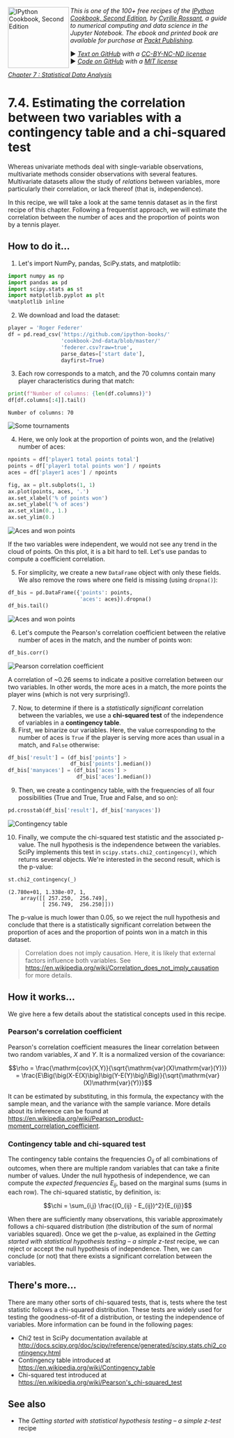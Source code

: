<a href="https://github.com/ipython-books/cookbook-2nd"><img src="../cover-cookbook-2nd.png" align="left" alt="IPython Cookbook, Second Edition" height="140" /></a> *This is one of the 100+ free recipes of the [IPython Cookbook, Second Edition](https://github.com/ipython-books/cookbook-2nd), by [Cyrille Rossant](http://cyrille.rossant.net), a guide to numerical computing and data science in the Jupyter Notebook. The ebook and printed book are available for purchase at [Packt Publishing](https://www.packtpub.com/big-data-and-business-intelligence/ipython-interactive-computing-and-visualization-cookbook-second-e).*

▶ *[Text on GitHub](https://github.com/ipython-books/cookbook-2nd) with a [CC-BY-NC-ND license](https://creativecommons.org/licenses/by-nc-nd/3.0/us/legalcode)*  
▶ *[Code on GitHub](https://github.com/ipython-books/cookbook-2nd-code) with a [MIT license](https://opensource.org/licenses/MIT)*

[*Chapter 7 : Statistical Data Analysis*](./)

# 7.4. Estimating the correlation between two variables with a contingency table and a chi-squared test

Whereas univariate methods deal with single-variable observations, multivariate methods consider observations with several features. Multivariate datasets allow the study of *relations* between variables, more particularly their correlation, or lack thereof (that is, independence).

In this recipe, we will take a look at the same tennis dataset as in the first recipe of this chapter. Following a frequentist approach, we will estimate the correlation between the number of aces and the proportion of points won by a tennis player.

## How to do it...

1. Let's import NumPy, pandas, SciPy.stats, and matplotlib:

```python
import numpy as np
import pandas as pd
import scipy.stats as st
import matplotlib.pyplot as plt
%matplotlib inline
```

2. We download and load the dataset:

```python
player = 'Roger Federer'
df = pd.read_csv('https://github.com/ipython-books/'
                 'cookbook-2nd-data/blob/master/'
                 'federer.csv?raw=true',
                 parse_dates=['start date'],
                 dayfirst=True)
```

3. Each row corresponds to a match, and the 70 columns contain many player characteristics during that match:

```python
print(f"Number of columns: {len(df.columns)}")
df[df.columns[:4]].tail()
```

```{output:stdout}
Number of columns: 70
```

![Some tournaments](04_correlation_files/04_correlation_9_1.png)

4. Here, we only look at the proportion of points won, and the (relative) number of aces:

```python
npoints = df['player1 total points total']
points = df['player1 total points won'] / npoints
aces = df['player1 aces'] / npoints
```

```python
fig, ax = plt.subplots(1, 1)
ax.plot(points, aces, '.')
ax.set_xlabel('% of points won')
ax.set_ylabel('% of aces')
ax.set_xlim(0., 1.)
ax.set_ylim(0.)
```

![Aces and won points](04_correlation_files/04_correlation_12_0.png)

If the two variables were independent, we would not see any trend in the cloud of points. On this plot, it is a bit hard to tell. Let's use pandas to compute a coefficient correlation.

5. For simplicity, we create a new `DataFrame` object with only these fields. We also remove the rows where one field is missing (using `dropna()`):

```python
df_bis = pd.DataFrame({'points': points,
                       'aces': aces}).dropna()
df_bis.tail()
```

![Aces and won points](04_correlation_files/04_correlation_15_0.png)

6. Let's compute the Pearson's correlation coefficient between the relative number of aces in the match, and the number of points won:

```python
df_bis.corr()
```

![Pearson correlation coefficient](04_correlation_files/04_correlation_17_0.png)

A correlation of ~0.26 seems to indicate a positive correlation between our two variables. In other words, the more aces in a match, the more points the player wins (which is not very surprising!).

7. Now, to determine if there is a *statistically significant* correlation between the variables, we use a **chi-squared test** of the independence of variables in a **contingency table**.
8. First, we binarize our variables. Here, the value corresponding to the number of aces is `True` if the player is serving more aces than usual in a match, and `False` otherwise:

```python
df_bis['result'] = (df_bis['points'] >
                    df_bis['points'].median())
df_bis['manyaces'] = (df_bis['aces'] >
                      df_bis['aces'].median())
```

9. Then, we create a contingency table, with the frequencies of all four possibilities (True and True, True and False, and so on):

```python
pd.crosstab(df_bis['result'], df_bis['manyaces'])
```

![Contingency table](04_correlation_files/04_correlation_22_0.png)

10. Finally, we compute the chi-squared test statistic and the associated p-value. The null hypothesis is the independence between the variables. SciPy implements this test in `scipy.stats.chi2_contingency()`, which returns several objects. We're interested in the second result, which is the p-value:

```python
st.chi2_contingency(_)
```

```{output:result}
(2.780e+01, 1.338e-07, 1,
    array([[ 257.250,  256.749],
           [ 256.749,  256.250]]))
```

The p-value is much lower than 0.05, so we reject the null hypothesis and conclude that there is a statistically significant correlation between the proportion of aces and the proportion of points won in a match in this dataset.

> Correlation does not imply causation. Here, it is likely that external factors influence both variables. See https://en.wikipedia.org/wiki/Correlation_does_not_imply_causation for more details.

## How it works...

We give here a few details about the statistical concepts used in this recipe.

### Pearson's correlation coefficient

Pearson's correlation coefficient measures the linear correlation between two random variables, $X$ and $Y$. It is a normalized version of the covariance:

$$\rho = \frac{\mathrm{cov}(X,Y)}{\sqrt{\mathrm{var}(X)\mathrm{var}(Y)}} = \frac{E\Big(\big(X-E(X)\big)\big(Y-E(Y)\big)\Big)}{\sqrt{\mathrm{var}(X)\mathrm{var}(Y)}}$$

It can be estimated by substituting, in this formula, the expectancy with the sample mean, and the variance with the sample variance. More details about its inference can be found at https://en.wikipedia.org/wiki/Pearson_product-moment_correlation_coefficient.

### Contingency table and chi-squared test

The contingency table contains the frequencies $O_{ij}$ of all combinations of outcomes, when there are multiple random variables that can take a finite number of values. Under the null hypothesis of independence, we can compute the *expected frequencies* $E_{ij}$, based on the marginal sums (sums in each row). The chi-squared statistic, by definition, is:

$$\chi = \sum_{i,j} \frac{(O_{ij} - E_{ij})^2}{E_{ij}}$$

When there are sufficiently many observations, this variable approximately follows a chi-squared distribution (the distribution of the sum of normal variables squared). Once we get the p-value, as explained in the *Getting started with statistical hypothesis testing – a simple z-test* recipe, we can reject or accept the null hypothesis of independence. Then, we can conclude (or not) that there exists a significant correlation between the variables.

## There's more...

There are many other sorts of chi-squared tests, that is, tests where the test statistic follows a chi-squared distribution. These tests are widely used for testing the goodness-of-fit of a distribution, or testing the independence of variables. More information can be found in the following pages:

* Chi2 test in SciPy documentation available at http://docs.scipy.org/doc/scipy/reference/generated/scipy.stats.chi2_contingency.html
* Contingency table introduced at https://en.wikipedia.org/wiki/Contingency_table
* Chi-squared test introduced at https://en.wikipedia.org/wiki/Pearson's_chi-squared_test

## See also

* The *Getting started with statistical hypothesis testing – a simple z-test* recipe
